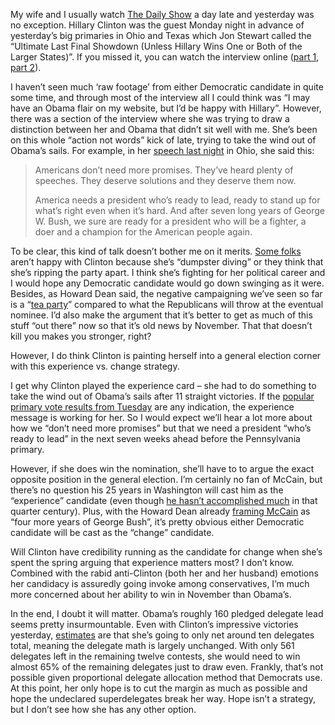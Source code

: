 My wife and I usually watch [The Daily
Show](http://www.thedailyshow.com) a day late and yesterday was no
exception. Hillary Clinton was the guest Monday night in advance of
yesterday’s big primaries in Ohio and Texas which Jon Stewart called the
“Ultimate Last Final Showdown (Unless Hillary Wins One or Both of the
Larger States)”. If you missed it, you can watch the interview online
([part
1](http://www.thedailyshow.com/video/index.jhtml?videoId=163165&title=sen.-hillary-clinton-pt.-1),
[part
2](http://www.thedailyshow.com/video/index.jhtml?videoId=163166&title=sen.-hillary-clinton-pt.-2)).

I haven’t seen much ‘raw footage’ from either Democratic candidate in
quite some time, and through most of the interview all I could think was
“I may have an Obama flair on my website, but I’d be happy with
Hillary”. However, there was a section of the interview where she was
trying to draw a distinction between her and Obama that didn’t sit well
with me. She’s been on this whole “action not words” kick of late,
trying to take the wind out of Obama’s sails. For example, in her
[speech last
night](http://www.hillaryclinton.com/news/speech/view/?id=6353) in Ohio,
she said this:

> Americans don’t need more promises. They’ve heard plenty of speeches.
> They deserve solutions and they deserve them now.
>
> America needs a president who’s ready to lead, ready to stand up for
> what’s right even when it’s hard. And after seven long years of George
> W. Bush, we sure are ready for a president who will be a fighter, a
> doer and a champion for the American people again.

To be clear, this kind of talk doesn’t bother me on it merits. [Some
folks](http://www.balloon-juice.com/?p=9834) aren’t happy with Clinton
because she’s “dumpster diving” or they think that she’s ripping the
party apart. I think she’s fighting for her political career and I would
hope any Democratic candidate would go down swinging as it were.
Besides, as Howard Dean said, the negative campaigning we’ve seen so far
is a “[tea
party](http://www.boston.com/news/politics/politicalintelligence/2008/03/dean_says_no_wo.html)”
compared to what the Republicans will throw at the eventual nominee. I’d
also make the argument that it’s better to get as much of this stuff
“out there” now so that it’s old news by November. That that doesn’t
kill you makes you stronger, right?

However, I do think Clinton is painting herself into a general election
corner with this experience vs. change strategy.

I get why Clinton played the experience card – she had to do something
to take the wind out of Obama’s sails after 11 straight victories. If
the [popular primary vote results from
Tuesday](http://www.msnbc.msn.com/id/23463159/) are any indication, the
experience message is working for her. So I would expect we’ll hear a
lot more about how we “don’t need more promises” but that we need a
president “who’s ready to lead” in the next seven weeks ahead before the
Pennsylvania primary.

However, if she does win the nomination, she’ll have to to argue the
exact opposite position in the general election. I’m certainly no fan of
McCain, but there’s no question his 25 years in Washington will cast him
as the “experience” candidate (even though [he hasn’t accomplished
much](http://www.thecarpetbaggerreport.com/archives/14582.html) in that
quarter century). Plus, with the Howard Dean already [framing
McCain](http://www.democrats.org/a/2008/03/dean_mccain_has.php) as “four
more years of George Bush”, it’s pretty obvious either Democratic
candidate will be cast as the “change” candidate.

Will Clinton have credibility running as the candidate for change when
she’s spent the spring arguing that experience matters most? I don’t
know. Combined with the rabid anti-Clinton (both her and her husband)
emotions her candidacy is assuredly going invoke among conservatives,
I’m much more concerned about her ability to win in November than
Obama’s.

In the end, I doubt it will matter. Obama’s roughly 160 pledged delegate
lead seems pretty insurmountable. Even with Clinton’s impressive
victories yesterday,
[estimates](http://tpmelectioncentral.talkingpointsmemo.com/2008/03/so_how_many_delegates_did.php)
are that she’s going to only net around ten delegates total, meaning the
delegate math is largely unchanged. With only 561 delegates left in the
remaining twelve contests, she would need to win almost 65% of the
remaining delegates just to draw even. Frankly, that’s not possible
given proportional delegate allocation method that Democrats use. At
this point, her only hope is to cut the margin as much as possible and
hope the undeclared superdelegates break her way. Hope isn’t a strategy,
but I don’t see how she has any other option.
